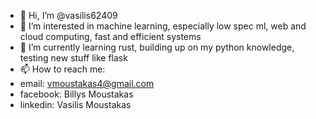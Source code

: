 - 👋 Hi, I’m @vasilis62409
- 👀 I’m interested in machine learning, especially low spec ml, web and cloud computing, fast and efficient systems
- 🌱 I’m currently learning rust, building up on my python knowledge, testing new stuff like flask
- 📫 How to reach me:
- email: vmoustakas4@gmail.com
- facebook: Billys Moustakas
- linkedin: Vasilis Moustakas

<!---
vasilis62409/vasilis62409 is a ✨ special ✨ repository because its `README.md` (this file) appears on your GitHub profile.
You can click the Preview link to take a look at your changes.
--->
